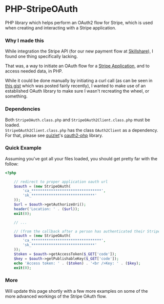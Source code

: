 PHP-StripeOAuth
===============

PHP library which helps perform an OAuth2 flow for Stripe, which is used when creating and interacting with a Stripe application.

### Why I made this
While integration the Stripe API (for our new payment flow at [Skillshare](http://www.skillshare.com/?on)), I found one thing specifically lacking.

That was, a way to initiate an OAuth flow for a [Stripe Application](https://stripe.com/docs/connect), and to access needed data, in PHP.

While it could be done manually by initiating a curl call (as can be seen in [this gist](https://gist.github.com/3507366) which was posted fairly recently), I wanted to make use of an established OAuth library to make sure I wasn't recreating the wheel, or something.

### Dependencies
Both `StripeOAuth.class.php` and `StripeOAuth2Client.class.php` must be loaded.  
`StripeOAuth2Client.class.php` has the class `OAuth2Client` as a dependency.  
For that, please see [quizlet](https://github.com/quizlet)'s [oauth2-php](https://github.com/quizlet/oauth2-php) library.

### Quick Example

Assuming you've got all your files loaded, you should get pretty far with the follow:

``` php
<?php

    // redirect to proper application oauth url
    $oauth = (new StripeOAuth(
        'ca_********************************',
        'sk_*****************************'
    ));
    $url = $oauth->getAuthorizeUri();
    header('Location: ' . ($url));
    exit(0);

    // ...

    // (from the callback after a person has authenticated their Stripe account)
    $oauth = (new StripeOAuth(
        'ca_********************************',
        'sk_*****************************'
    ));
    $token = $oauth->getAccessToken($_GET['code']);
    $key = $oauth->getPublishableKey($_GET['code']);
    echo 'Access token: ' . ($token) . '<br />Key: ' . ($key);
    exit(0);

```

### More
Will update this page shortly with a few more examples on some of the more advanced workings of the Stripe OAuth flow.
